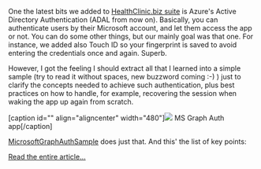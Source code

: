 One the latest bits we added to [HealthClinic.biz suite](https://github.com/Microsoft/HealthClinic.biz) is Azure's Active Directory Authentication (ADAL from now on). Basically, you can authenticate users by their Microsoft account, and let them access the app or not. You can do some other things, but our mainly goal was that one. For instance, we added also Touch ID so your fingerprint is saved to avoid entering the credentials once and again. Superb.

However, I got the feeling I should extract all that I learned into a simple sample (try to read it without spaces, new buzzword coming :-) ) just to clarify the concepts needed to achieve such authentication, plus best practices on how to handle, for example, recovering the session when waking the app up again from scratch.

[caption id="" align="aligncenter" width="480"]![](ezgif-com-gif-maker.gif) MS Graph Auth app[/caption]

[MicrosoftGraphAuthSample](https://github.com/MarcosCobena/MicrosoftGraphAuthSample) does just that. And this' the list of key points:

[Read the entire article...](http://geeks.ms/xamarinteam/2016/05/16/adal-and-how-to-sign-in-with-microsoft-accounts-in-xamarin-ios/)